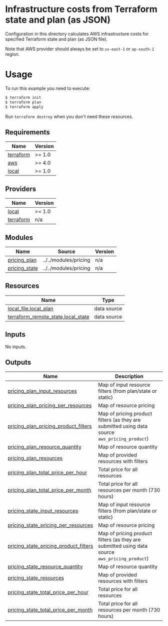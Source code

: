 # Infrastructure costs from Terraform state and plan (as JSON)

Configuration in this directory calculates AWS infrastructure costs for specified Terraform state and plan (as JSON file).

Note that AWS provider should always be set to `us-east-1` or `ap-south-1` region.

# Usage

To run this example you need to execute:

```bash
$ terraform init
$ terraform plan
$ terraform apply
```

Run `terraform destroy` when you don't need these resources.

<!-- BEGIN_TF_DOCS -->
## Requirements

| Name | Version |
|------|---------|
| <a name="requirement_terraform"></a> [terraform](#requirement\_terraform) | >= 1.0 |
| <a name="requirement_aws"></a> [aws](#requirement\_aws) | >= 4.0 |
| <a name="requirement_local"></a> [local](#requirement\_local) | >= 1.0 |

## Providers

| Name | Version |
|------|---------|
| <a name="provider_local"></a> [local](#provider\_local) | >= 1.0 |
| <a name="provider_terraform"></a> [terraform](#provider\_terraform) | n/a |

## Modules

| Name | Source | Version |
|------|--------|---------|
| <a name="module_pricing_plan"></a> [pricing\_plan](#module\_pricing\_plan) | ../../modules/pricing | n/a |
| <a name="module_pricing_state"></a> [pricing\_state](#module\_pricing\_state) | ../../modules/pricing | n/a |

## Resources

| Name | Type |
|------|------|
| [local_file.local_plan](https://registry.terraform.io/providers/hashicorp/local/latest/docs/data-sources/file) | data source |
| [terraform_remote_state.local_state](https://registry.terraform.io/providers/hashicorp/terraform/latest/docs/data-sources/remote_state) | data source |

## Inputs

No inputs.

## Outputs

| Name | Description |
|------|-------------|
| <a name="output_pricing_plan_input_resources"></a> [pricing\_plan\_input\_resources](#output\_pricing\_plan\_input\_resources) | Map of input resource filters (from plan/state or static) |
| <a name="output_pricing_plan_pricing_per_resources"></a> [pricing\_plan\_pricing\_per\_resources](#output\_pricing\_plan\_pricing\_per\_resources) | Map of resource pricing |
| <a name="output_pricing_plan_pricing_product_filters"></a> [pricing\_plan\_pricing\_product\_filters](#output\_pricing\_plan\_pricing\_product\_filters) | Map of pricing product filters (as they are submitted using data source `aws_pricing_product`) |
| <a name="output_pricing_plan_resource_quantity"></a> [pricing\_plan\_resource\_quantity](#output\_pricing\_plan\_resource\_quantity) | Map of resource quantity |
| <a name="output_pricing_plan_resources"></a> [pricing\_plan\_resources](#output\_pricing\_plan\_resources) | Map of provided resources with filters |
| <a name="output_pricing_plan_total_price_per_hour"></a> [pricing\_plan\_total\_price\_per\_hour](#output\_pricing\_plan\_total\_price\_per\_hour) | Total price for all resources |
| <a name="output_pricing_plan_total_price_per_month"></a> [pricing\_plan\_total\_price\_per\_month](#output\_pricing\_plan\_total\_price\_per\_month) | Total price for all resources per month (730 hours) |
| <a name="output_pricing_state_input_resources"></a> [pricing\_state\_input\_resources](#output\_pricing\_state\_input\_resources) | Map of input resource filters (from plan/state or static) |
| <a name="output_pricing_state_pricing_per_resources"></a> [pricing\_state\_pricing\_per\_resources](#output\_pricing\_state\_pricing\_per\_resources) | Map of resource pricing |
| <a name="output_pricing_state_pricing_product_filters"></a> [pricing\_state\_pricing\_product\_filters](#output\_pricing\_state\_pricing\_product\_filters) | Map of pricing product filters (as they are submitted using data source `aws_pricing_product`) |
| <a name="output_pricing_state_resource_quantity"></a> [pricing\_state\_resource\_quantity](#output\_pricing\_state\_resource\_quantity) | Map of resource quantity |
| <a name="output_pricing_state_resources"></a> [pricing\_state\_resources](#output\_pricing\_state\_resources) | Map of provided resources with filters |
| <a name="output_pricing_state_total_price_per_hour"></a> [pricing\_state\_total\_price\_per\_hour](#output\_pricing\_state\_total\_price\_per\_hour) | Total price for all resources |
| <a name="output_pricing_state_total_price_per_month"></a> [pricing\_state\_total\_price\_per\_month](#output\_pricing\_state\_total\_price\_per\_month) | Total price for all resources per month (730 hours) |
<!-- END_TF_DOCS -->
